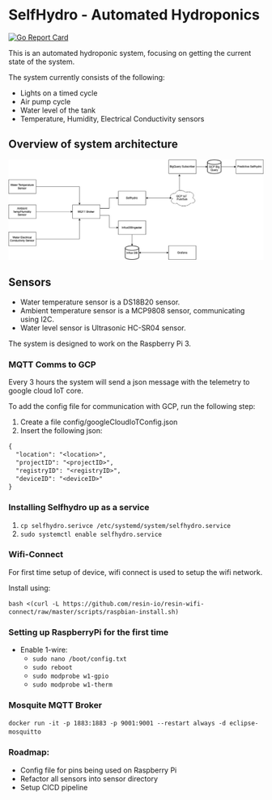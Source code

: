 # SelfHydro - Automated Hydroponics

[![Go Report Card](https://goreportcard.com/badge/github.com/selfhydro/selfhydro)](https://goreportcard.com/report/github.com/selfhydro/selfhydro)

This is an automated hydroponic system, focusing on getting the current state of the system.

The system currently consists of the following:
- Lights on a timed cycle
- Air pump cycle
- Water level of the tank
- Temperature, Humidity, Electrical Conductivity sensors

## Overview of system architecture

![](ArchitectureDiagram.jpg)

## Sensors
- Water temperature sensor is a DS18B20 sensor.
- Ambient temperature sensor is a MCP9808 sensor, communicating using I2C.
- Water level sensor is Ultrasonic HC-SR04 sensor.

The system is designed to work on the Raspberry Pi 3.

### MQTT Comms to GCP
Every 3 hours the system will send a json message with the telemetry to google cloud IoT core.

To add the config file for communication with GCP, run the following step:
1. Create a file config/googleCloudIoTConfig.json
2. Insert the following json:
```
{
  "location": "<location>",
  "projectID": "<projectID>",
  "registryID": "<registryID>",
  "deviceID": "<deviceID>"
}
```

### Installing Selfhydro up as a service

1. ``cp selfhydro.serivce /etc/systemd/system/selfhydro.service``
2. ``sudo systemctl enable selfhydro.service``

### Wifi-Connect
For first time setup of device, wifi connect is used to setup the wifi network.

Install using:
```
bash <(curl -L https://github.com/resin-io/resin-wifi-connect/raw/master/scripts/raspbian-install.sh)
```

### Setting up RaspberryPi for the first time

- Enable 1-wire:
   + `sudo nano /boot/config.txt`
   + `sudo reboot`
   + `sudo modprobe w1-gpio`
   + `sudo modprobe w1-therm`

### Mosquite MQTT Broker
```docker run -it -p 1883:1883 -p 9001:9001 --restart always -d eclipse-mosquitto```
### Roadmap:
- Config file for pins being used on Raspberry Pi
- Refactor all sensors into sensor directory
- Setup CICD pipeline
